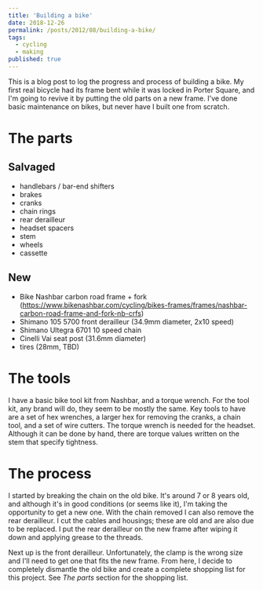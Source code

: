 ```yaml
---
title: 'Building a bike'
date: 2018-12-26
permalink: /posts/2012/08/building-a-bike/
tags:
  - cycling
  - making
published: true
---
```


This is a blog post to log the progress and process of building a bike.
My first real bicycle had its frame bent while it was locked in Porter Square, and I'm going to revive it by putting the old parts on a new frame.
I've done basic maintenance on bikes, but never have I built one from scratch.

The parts
======

Salvaged
--------
* handlebars / bar-end shifters
* brakes
* cranks
* chain rings
* rear derailleur
* headset spacers
* stem
* wheels
* cassette

New
-------
* Bike Nashbar carbon road frame + fork (https://www.bikenashbar.com/cycling/bikes-frames/frames/nashbar-carbon-road-frame-and-fork-nb-crfs)
* Shimano 105 5700 front derailleur (34.9mm diameter, 2x10 speed)
* Shimano Ultegra 6701 10 speed chain
* Cinelli Vai seat post (31.6mm diameter)
* tires (28mm, TBD)

The tools
======

I have a basic bike tool kit from Nashbar, and a torque wrench.
For the tool kit, any brand will do, they seem to be mostly the same.
Key tools to have are a set of hex wrenches, a larger hex for removing the cranks, a chain tool, and a set of wire cutters.
The torque wrench is needed for the headset.
Although it can be done by hand, there are torque values written on the stem that specify tightness.

The process
======

I started by breaking the chain on the old bike.
It's around 7 or 8 years old, and although it's in good conditions (or seems like it), I'm taking the opportunity to get a new one.
With the chain removed I can also remove the rear derailleur.
I cut the cables and housings; these are old and are also due to be replaced.
I put the rear derailleur on the new frame after wiping it down and applying grease to the threads.

Next up is the front derailleur.
Unfortunately, the clamp is the wrong size and I'll need to get one that fits the new frame.
From here, I decide to completely dismantle the old bike and create a complete shopping list for this project.
See _The parts_ section for the shopping list.
